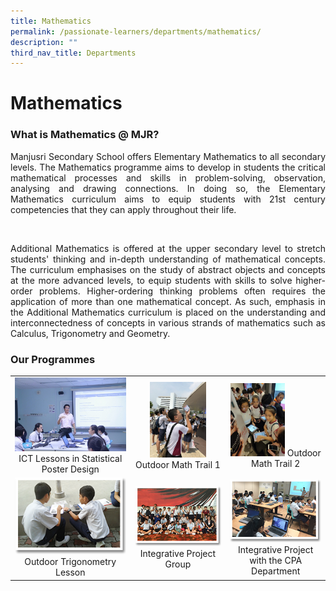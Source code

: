 ```yaml
---
title: Mathematics
permalink: /passionate-learners/departments/mathematics/
description: ""
third_nav_title: Departments
---
```

# **Mathematics**

### **What is Mathematics @ MJR?**

<p style="text-align: justify;">Manjusri Secondary School offers Elementary Mathematics to all secondary levels. The Mathematics programme aims to develop in students the critical mathematical processes and skills in problem-solving, observation, analysing and drawing connections. In doing so, the Elementary Mathematics curriculum aims to equip students with 21st century competencies that they can apply throughout their life.</p>   

<p style="text-align: justify;">Additional Mathematics is offered at the upper secondary level to stretch students' thinking and in-depth understanding of mathematical concepts. The curriculum emphasises on the study of abstract objects and concepts at the more advanced levels, to equip students with skills to solve higher-order problems. Higher-ordering thinking problems often requires the application of more than one mathematical concept. As such, emphasis in the Additional Mathematics curriculum is placed on the understanding and interconnectedness of concepts in various strands of mathematics such as Calculus, Trigonometry and Geometry. </p>

### Our Programmes

|   |   |   |
|:-----:|:-----:|:-----:|
|  ![](/images/Passionate%20Learners/Mathematics/01%20ICT%20Lessons%20in%20Stat%20Poster%20Design.jpg)  ICT Lessons in Statistical Poster Design |  <img src="/images/Passionate%20Learners/Mathematics/02%20Math%20Trail%201.jpg" style="width:65%">  Outdoor Math Trail 1	  |   <img src="/images/Passionate%20Learners/Mathematics/03%20%20Math%20Trail%202.jpg" style="width:60%">  Outdoor Math Trail 2   |
|  ![](/images/Passionate%20Learners/Mathematics/math1.png)  Outdoor Trigonometry Lesson	   |  ![](/images/Passionate%20Learners/Mathematics/math2.png) Integrative Project Group     |     ![](/images/Passionate%20Learners/Mathematics/math3.png) Integrative Project with the CPA Department    |